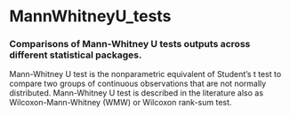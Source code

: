 # MannWhitneyU_tests

### Comparisons of Mann-Whitney U tests outputs across different statistical packages. 

Mann-Whitney U test is the nonparametric equivalent of Student’s t test to compare two groups of continuous observations that are not normally distributed. Mann-Whitney U test is described in the literature also as Wilcoxon-Mann-Whitney (WMW) or Wilcoxon rank-sum test. 

